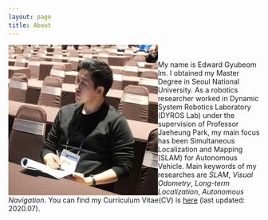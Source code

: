 ```yaml
---
layout: page
title: About
---
```


<img src="/assets/edward.jpg" width="300" align="left" /> <br/>

My name is Edward Gyubeom Im. I obtained my Master Degree in Seoul National University. As a robotics researcher worked in Dynamic System Robotics Laboratory (DYROS Lab) under the supervision of Professor Jaeheung Park, my main focus has been Simultaneous Localization and Mapping (SLAM) for Autonomous Vehicle. Main keywords of my researches are *SLAM*, *Visual Odometry*, *Long-term Localization*, *Autonomous Navigation*. You can find my Curriculum Vitae(CV) is [here](/assets/cv.pdf) (last updated: 2020.07). 

